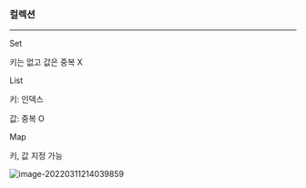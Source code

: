 ### 컬렉션

---

Set 

키는 없고 값은 중복 X 



List

키: 인덱스 

값: 중복 O



Map

키, 값 지정 가능 

![image-20220311214039859](C:\Users\user\AppData\Roaming\Typora\typora-user-images\image-20220311214039859.png)